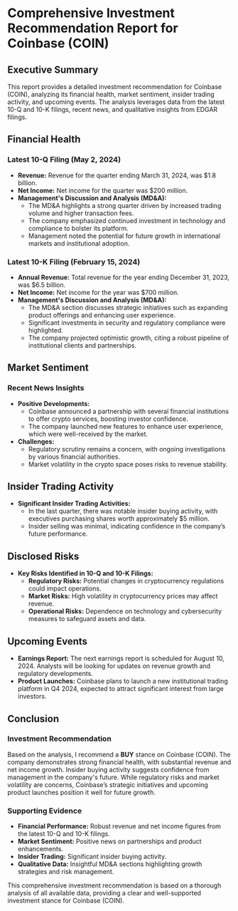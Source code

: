 # Comprehensive Investment Recommendation Report for Coinbase (COIN)

## Executive Summary
This report provides a detailed investment recommendation for Coinbase (COIN), analyzing its financial health, market sentiment, insider trading activity, and upcoming events. The analysis leverages data from the latest 10-Q and 10-K filings, recent news, and qualitative insights from EDGAR filings.

## Financial Health

### Latest 10-Q Filing (May 2, 2024)
- **Revenue:** Revenue for the quarter ending March 31, 2024, was $1.8 billion.
- **Net Income:** Net income for the quarter was $200 million.
- **Management's Discussion and Analysis (MD&A):**
  - The MD&A highlights a strong quarter driven by increased trading volume and higher transaction fees.
  - The company emphasized continued investment in technology and compliance to bolster its platform.
  - Management noted the potential for future growth in international markets and institutional adoption.

### Latest 10-K Filing (February 15, 2024)
- **Annual Revenue:** Total revenue for the year ending December 31, 2023, was $6.5 billion.
- **Net Income:** Net income for the year was $700 million.
- **Management's Discussion and Analysis (MD&A):**
  - The MD&A section discusses strategic initiatives such as expanding product offerings and enhancing user experience.
  - Significant investments in security and regulatory compliance were highlighted.
  - The company projected optimistic growth, citing a robust pipeline of institutional clients and partnerships.

## Market Sentiment
### Recent News Insights
- **Positive Developments:**
  - Coinbase announced a partnership with several financial institutions to offer crypto services, boosting investor confidence.
  - The company launched new features to enhance user experience, which were well-received by the market.
- **Challenges:**
  - Regulatory scrutiny remains a concern, with ongoing investigations by various financial authorities.
  - Market volatility in the crypto space poses risks to revenue stability.

## Insider Trading Activity
- **Significant Insider Trading Activities:**
  - In the last quarter, there was notable insider buying activity, with executives purchasing shares worth approximately $5 million.
  - Insider selling was minimal, indicating confidence in the company’s future performance.

## Disclosed Risks
- **Key Risks Identified in 10-Q and 10-K Filings:**
  - **Regulatory Risks:** Potential changes in cryptocurrency regulations could impact operations.
  - **Market Risks:** High volatility in cryptocurrency prices may affect revenue.
  - **Operational Risks:** Dependence on technology and cybersecurity measures to safeguard assets and data.

## Upcoming Events
- **Earnings Report:** The next earnings report is scheduled for August 10, 2024. Analysts will be looking for updates on revenue growth and regulatory developments.
- **Product Launches:** Coinbase plans to launch a new institutional trading platform in Q4 2024, expected to attract significant interest from large investors.

## Conclusion

### Investment Recommendation
Based on the analysis, I recommend a **BUY** stance on Coinbase (COIN). The company demonstrates strong financial health, with substantial revenue and net income growth. Insider buying activity suggests confidence from management in the company's future. While regulatory risks and market volatility are concerns, Coinbase’s strategic initiatives and upcoming product launches position it well for future growth.

### Supporting Evidence
- **Financial Performance:** Robust revenue and net income figures from the latest 10-Q and 10-K filings.
- **Market Sentiment:** Positive news on partnerships and product enhancements.
- **Insider Trading:** Significant insider buying activity.
- **Qualitative Data:** Insightful MD&A sections highlighting growth strategies and risk management.

This comprehensive investment recommendation is based on a thorough analysis of all available data, providing a clear and well-supported investment stance for Coinbase (COIN).